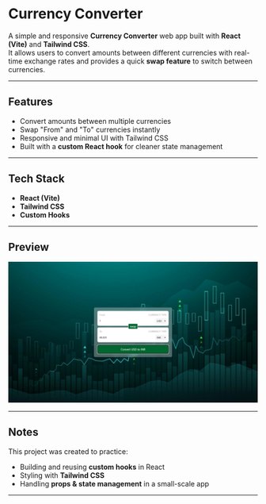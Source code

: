 # Currency Converter

A simple and responsive **Currency Converter** web app built with **React (Vite)** and **Tailwind CSS**.  
It allows users to convert amounts between different currencies with real-time exchange rates and provides a quick **swap feature** to switch between currencies.

---

## Features
- Convert amounts between multiple currencies
- Swap "From" and "To" currencies instantly
- Responsive and minimal UI with Tailwind CSS
- Built with a **custom React hook** for cleaner state management

---

##  Tech Stack
- **React (Vite)**
- **Tailwind CSS**
- **Custom Hooks**

---

##  Preview
![alt text](image-2.png)


---

##  Notes
This project was created to practice:
- Building and reusing **custom hooks** in React  
- Styling with **Tailwind CSS**  
- Handling **props & state management** in a small-scale app

---